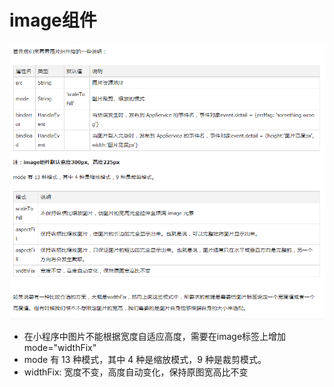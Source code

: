 # image组件

![](./image组件.png)

- 在小程序中图片不能根据宽度自适应高度，需要在image标签上增加mode="widthFix"
- mode 有 13 种模式，其中 4 种是缩放模式，9 种是裁剪模式。
- widthFix: 宽度不变，高度自动变化，保持原图宽高比不变